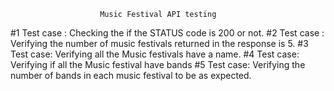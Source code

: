                         Music Festival API testing


#1 Test case :  Checking the if the STATUS code is 200 or not.
#2 Test case :  Verifying the number of music festivals returned in the response is 5.
#3 Test case:  Verifying all the Music festivals have a name.
#4 Test case:   Verifying if all the Music festival have bands
#5 Test case: Verifying the number of bands in each music festival to be as expected.
